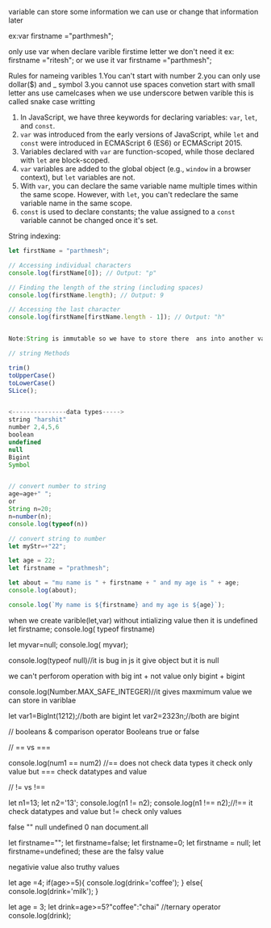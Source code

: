 <!-- **intro to variables -->

variable can store some information
we can use or change that information later

ex:var firstname ="parthmesh";

only use var when declare varible firstime letter we don't need it ex: firstname ="ritesh";
or we use it var firstname ="parthmesh";

Rules for nameing varibles
1.You can't start with number
2.you can only use dollar(\$) and \_ symbol
3.you cannot use spaces
convetion
start with small letter ans use camelcases
when we use underscore betwen varible this is called snake case writting

<!-- Let vs var vs const -->

1. In JavaScript, we have three keywords for declaring variables: `var`, `let`, and `const`.
2. `var` was introduced from the early versions of JavaScript, while `let` and `const` were introduced in ECMAScript 6 (ES6) or ECMAScript 2015.
3. Variables declared with `var` are function-scoped, while those declared with `let` are block-scoped.
4. `var` variables are added to the global object (e.g., `window` in a browser context), but `let` variables are not.
5. With `var`, you can declare the same variable name multiple times within the same scope. However, with `let`, you can't redeclare the same variable name in the same scope.
6. `const` is used to declare constants; the value assigned to a `const` variable cannot be changed once it's set.

<!-- String -->

String indexing:

```javascript
let firstName = "parthmesh";

// Accessing individual characters
console.log(firstName[0]); // Output: "p"

// Finding the length of the string (including spaces)
console.log(firstName.length); // Output: 9

// Accessing the last character
console.log(firstName[firstName.length - 1]); // Output: "h"


Note:String is immutable so we have to store there  ans into another variable

// string Methods

trim()
toUpperCase()
toLowerCase()
SLice();


<---------------data types----->
string "harshit"
number 2,4,5,6
boolean
undefined
null
Bigint
Symbol


// convert number to string
age=age+" ";
or
String n=20;
n=number(n);
console.log(typeof(n))

// convert string to number
let myStr=+"22";

```

<!-- Template String  -->

```javascript
let age = 22;
let firstname = "prathmesh";

let about = "mu name is " + firstname + " and my age is " + age;
console.log(about);

console.log(`My name is ${firstname} and my age is ${age}`);
```

<!-- undefind || null || Big Int -->

when we create varible(let,var) without intializing value then it is undefined
let firstname;
console.log( typeof firstname)

<!-- null -->

let myvar=null;
console.log( myvar);

console.log(typeof null)//it is bug in js it give object but it is null

<!-- bigint -->

we can't perforom operation with big int + not value only bigint + bigint

console.log(Number.MAX_SAFE_INTEGER)//it gives maxmimum value we can store in variblae

let var1=BigInt(1212);//both are bigint
let var2=2323n;//both are bigint

// booleans & comparison operator
Booleans
true or false

// == vs ===

console.log(num1 == num2) //== does not check data types it check only value
but === check datatypes and value

// != vs !==

let n1=13;
let n2='13';
console.log(n1 != n2);
console.log(n1 !== n2);//!== it check datatypes and value but != check only values

<!-- falsy values -->

false
""
null
undefined
0
nan
document.all

let firstname="";
let firstname=false;
let firstname=0;
let firstname = null;
let firstname=undefined;
these are the falsy value

<!-- Truthy value except falsey values   -->

negativie value also truthy values

<!-- if else -->

let age =4;
if(age>=5){
console.log(drink='coffee');
}
else{
console.log(drink='milk');
}

 <!-- ternary operator / conditional operator -->

let age = 3;
let drink=age>=5?"coffee":"chai" //ternary operator
console.log(drink);
<!-- 
let userguess = prompt("guess a number"); 
//promt takes input in string for changing string to number just add + before prompt. -->